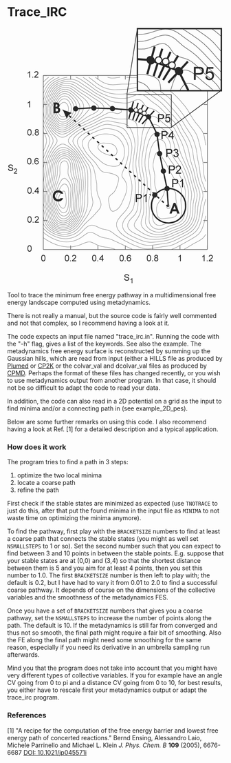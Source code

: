 # Trace_IRC

![image](image.gif)

Tool to trace the minimum free energy pathway in a multidimensional free energy landscape 
computed using metadynamics.

There is not really a manual, but the source code is fairly well 
commented and not that complex, so I recommend having a look at it.

The code expects an input file named "trace_irc.in". Running the
code with the "-h" flag, gives a list of the keywords. See also
the example. The metadynamics free energy surface is reconstructed
by summing up the Gaussian hills, which are read from input (either a HILLS file
as produced by [Plumed](https://www.plumed.org) or 
[CP2K](https://www.berlios.de/software/cp2k/) or the colvar_val 
and dcolvar_val files as produced by [CPMD](https://github.com/CPMD-code). 
Perhaps the format of these files has changed recently, or you wish to use 
metadynamics output from another program. In that case, it should not be so difficult
to adapt the code to read your data.

In addition, the code can also read in a 2D potential on a grid as
the input to find minima and/or a connecting path in (see example_2D_pes).

Below are some further remarks on using this code. I also recommend
having a look at Ref. [1] for a detailed description and a typical application.

### How does it work

The program tries to find a path in 3 steps:

 1. optimize the two local minima
 1. locate a coarse path
 1. refine the path

First check if the stable states are minimized as expected (use `TNOTRACE`
to just do this, after that put the found minima in the input file as `MINIMA` to not waste time on optimizing the minima anymore).

To find the pathway, first play with the `BRACKETSIZE` numbers to find at least a coarse path that connects the stable states (you might as
well set `NSMALLSTEPS` to 1 or so). Set the second number such that you can expect to find between 3 and 10 points in between the stable
points. E.g. suppose that your stable states are at (0,0) and (3,4) so that the shortest distance between them is 5 and you aim for at least
4 points, then you set this number to 1.0. The first `BRACKETSIZE` number is then left to play with; the default is 0.2, but I have had
to vary it from 0.01 to 2.0 to find a successful coarse pathway. It depends of course on the dimensions of the collective variables and
the smoothness of the metadynamics FES.

Once you have a set of `BRACKETSIZE` numbers  that gives you a coarse
pathway, set the `NSMALLSTEPS` to increase the number of points along
the path. The default is 10. If the metadynamics is still far from
converged and thus not so smooth, the final path might require a fair
bit of smoothing. Also the FE along the final path might need some
smoothing for the same reason, especially if you need its derivative
in an umbrella sampling run afterwards.

Mind you that the program does not take into account that you might
have very different types of collective variables. If you for example
have an angle CV going from 0 to pi and a distance CV going from 0 to
10, for best results, you either have to rescale first your
metadynamics output or adapt the trace_irc program.

### References 

[1] "A recipe for the computation of the free energy barrier and
  lowest free energy path of concerted reactions."
  Bernd Ensing, Alessandro Laio, Michele Parrinello and Michael L. Klein
  _J. Phys. Chem. B_ __109__ (2005), 6676-6687 
  [DOI: 10.1021/jp045571i](https://pubs.acs.org/doi/10.1021/jp045571i)
  

